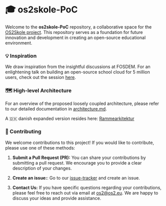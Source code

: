 # 🎓 os2skole-PoC
Welcome to the **os2skole-PoC** repository, a collaborative space for the [OS2Skole project](https://www.os2.eu/os2skole). This repository serves as a foundation for future innovation and development in creating an open-source educational environment.


### :bulb: Inspiration

We draw inspiration from the insightful discussions at FOSDEM. For an enlightening talk on building an open-source school cloud for 5 million users, check out the session [here](https://fosdem.org/2024/schedule/event/fosdem-2024-2415-how-to-build-an-open-source-school-cloud-for-5-million-users/).

### :world_map: High-level Architecture

For an overview of the proposed loosely coupled architecture, please refer to our detailed documentation in [architecture.md](./docs/architecture.md). 

A 🇩🇰 danish expanded version resides here: [Rammearkitektur](./docs/rammearkitektur_l%C3%A6ringsplatform.md)


### :handshake: Contributing

We welcome contributions to this project! If you would like to contribute, please use one of these methods:

1. **Submit a Pull Request (PR):** You can share your contributions by submitting a pull request. We encourage you to provide a clear description of your changes.

2. **Create an issue:**: Go to our [issue-tracker](https://github.com/OS2sandbox/sandbox-skole/issues) and create an issue.

3. **Contact Us:** If you have specific questions regarding your contributions, please feel free to reach out via email at os2@os2.eu. We are happy to discuss your ideas and provide assistance.
